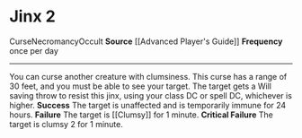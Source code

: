﻿---
actions: '[two-actions]'
cost: null
element: null
frequency: once per day
id: '541'
name: Jinx
rarity: Common
requirement: null
school: Necromancy
source: '[[DATABASE/source/Advanced Player''s Guide|Advanced Player''s Guide]]'
trait:
- '[[DATABASE/trait/Curse|Curse]]'
- '[[DATABASE/trait/Necromancy|Necromancy]]'
- '[[DATABASE/trait/Occult|Occult]]'
trigger: null
type: Action

---
# Jinx <span class="action-icon">2</span>

<span class="item-trait">Curse</span><span class="item-trait">Necromancy</span><span class="item-trait">Occult</span>
**Source** [[Advanced Player's Guide]] 
**Frequency** once per day

---
You can curse another creature with clumsiness. This curse has a range of 30 feet, and you must be able to see your target. The target gets a Will saving throw to resist this jinx, using your class DC or spell DC, whichever is higher.
**Success** The target is unaffected and is temporarily immune for 24 hours.
**Failure** The target is [[Clumsy]] for 1 minute.
**Critical Failure** The target is clumsy 2 for 1 minute.